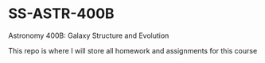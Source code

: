 # SS-ASTR-400B
Astronomy 400B: Galaxy Structure and Evolution

This repo is where I will store all homework and assignments for this course
